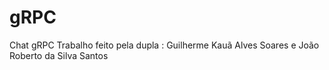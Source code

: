 # gRPC
Chat gRPC 
Trabalho feito pela dupla : Guilherme Kauã Alves Soares e João Roberto da Silva Santos
